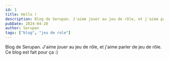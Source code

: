 ```yaml
---
id: 1
title: Hello !
description: Blog de Serupan. J'aime jouer au jeu de rôle, et j'aime parler de jeu de rôle....
pubDate: 2024-04-20
author: Serupan
tags: ["blog", "jeu de role"]
---
```


Blog de Serupan. J'aime jouer au jeu de rôle, et j'aime parler de jeu de rôle. Ce blog est fait pour ça :)
